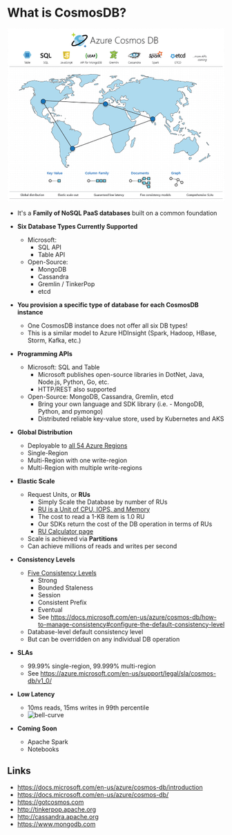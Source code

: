 # What is CosmosDB?

![azure-cosmos-db](img/azure-cosmosdb-2019.png)

- It's a **Family of NoSQL PaaS databases** built on a common foundation 

- **Six Database Types Currently Supported**
  - Microsoft:
    - SQL API
    - Table API
  - Open-Source:
    - MongoDB
    - Cassandra
    - Gremlin / TinkerPop
    - etcd 

- **You provision a specific type of database for each CosmosDB instance**
  - One CosmosDB instance does not offer all six DB types!
  - This is a similar model to Azure HDInsight (Spark, Hadoop, HBase, Storm, Kafka, etc.)

- **Programming APIs**
  - Microsoft: SQL and Table
    - Microsoft publishes open-source libraries in DotNet, Java, Node.js, Python, Go, etc.
    - HTTP/REST also supported
  - Open-Source: MongoDB, Cassandra, Gremlin, etcd 
    - Bring your own language and SDK library (i.e. - MongoDB, Python, and pymongo)
    - Distributed reliable key-value store, used by Kubernetes and AKS

- **Global Distribution**
  - Deployable to [all 54 Azure Regions](https://docs.microsoft.com/en-us/azure/cosmos-db/regional-presence)
  - Single-Region
  - Multi-Region with one write-region
  - Multi-Region with multiple write-regions

- **Elastic Scale**
  - Request Units, or **RUs**
    - Simply Scale the Database by number of RUs 
    - [RU is a Unit of CPU, IOPS, and Memory](https://docs.microsoft.com/en-us/azure/cosmos-db/request-units)
    - The cost to read a 1-KB item is 1.0 RU
    - Our SDKs return the cost of the DB operation in terms of RUs
    - [RU Calculator page](https://www.documentdb.com/capacityplanner)
  - Scale is achieved via **Partitions**
  - Can achieve millions of reads and writes per second

- **Consistency Levels**
  - [Five Consistency Levels](https://docs.microsoft.com/en-us/azure/cosmos-db/consistency-levels)
    - Strong 
    - Bounded Staleness
    - Session
    - Consistent Prefix
    - Eventual
    - See https://docs.microsoft.com/en-us/azure/cosmos-db/how-to-manage-consistency#configure-the-default-consistency-level
  - Database-level default consistency level
  - But can be overridden on any individual DB operation

- **SLAs**
  - 99.99% single-region, 99.999% multi-region
  - See https://azure.microsoft.com/en-us/support/legal/sla/cosmos-db/v1_0/

- **Low Latency**
  - 10ms reads, 15ms writes in 99th percentile
  - ![bell-curve](img/bell-curve.jpg)

- **Coming Soon**
  - Apache Spark
  - Notebooks

## Links

- https://docs.microsoft.com/en-us/azure/cosmos-db/introduction
- https://docs.microsoft.com/en-us/azure/cosmos-db/
- https://gotcosmos.com
- http://tinkerpop.apache.org
- http://cassandra.apache.org
- https://www.mongodb.com
